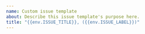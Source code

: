 ```yaml
---
name: Custom issue template
about: Describe this issue template's purpose here.
title: "{{env.ISSUE_TITLE}}, ({{env.ISSUE_LABEL}})"
---
```



